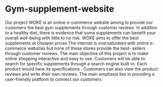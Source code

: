 # Gym-supplement-website
Our project WOKE is an online e-commerce website aiming to provide our customers the best gym supplements through customer reviews.
In addition to a healthy diet, there is
evidence that some supplements can benefit your overall well-being with little to no
risk. WOKE aims to offer the best supplements at cheaper prices.The internet is
oversaturated with online e-commerce websites but none of these stores provide the best-
sellers through customer reviews. The main objective of this project is to make online
shopping interactive and easy to use. Customers will be able to search for specific
supplements through a search engine built-in. Each product would have its specifications .
Customers can also view the product reviews and write their own reviews. The main
emphasis lies in providing a user-friendly platform to connect our customers


